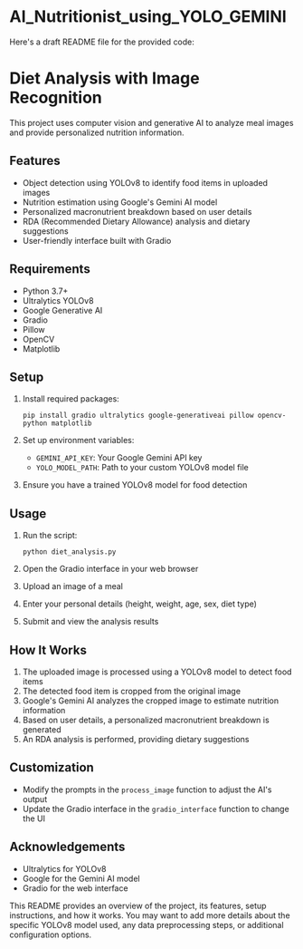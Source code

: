 # AI_Nutritionist_using_YOLO_GEMINI

Here's a draft README file for the provided code:

# Diet Analysis with Image Recognition

This project uses computer vision and generative AI to analyze meal images and provide personalized nutrition information.

## Features

- Object detection using YOLOv8 to identify food items in uploaded images
- Nutrition estimation using Google's Gemini AI model
- Personalized macronutrient breakdown based on user details
- RDA (Recommended Dietary Allowance) analysis and dietary suggestions
- User-friendly interface built with Gradio

## Requirements

- Python 3.7+
- Ultralytics YOLOv8
- Google Generative AI
- Gradio
- Pillow
- OpenCV
- Matplotlib

## Setup

1. Install required packages:
   ```
   pip install gradio ultralytics google-generativeai pillow opencv-python matplotlib
   ```

2. Set up environment variables:
   - `GEMINI_API_KEY`: Your Google Gemini API key
   - `YOLO_MODEL_PATH`: Path to your custom YOLOv8 model file

3. Ensure you have a trained YOLOv8 model for food detection

## Usage

1. Run the script:
   ```
   python diet_analysis.py
   ```

2. Open the Gradio interface in your web browser

3. Upload an image of a meal

4. Enter your personal details (height, weight, age, sex, diet type)

5. Submit and view the analysis results

## How It Works

1. The uploaded image is processed using a YOLOv8 model to detect food items
2. The detected food item is cropped from the original image
3. Google's Gemini AI analyzes the cropped image to estimate nutrition information
4. Based on user details, a personalized macronutrient breakdown is generated
5. An RDA analysis is performed, providing dietary suggestions

## Customization

- Modify the prompts in the `process_image` function to adjust the AI's output
- Update the Gradio interface in the `gradio_interface` function to change the UI



## Acknowledgements

- Ultralytics for YOLOv8
- Google for the Gemini AI model
- Gradio for the web interface

This README provides an overview of the project, its features, setup instructions, and how it works. You may want to add more details about the specific YOLOv8 model used, any data preprocessing steps, or additional configuration options.

